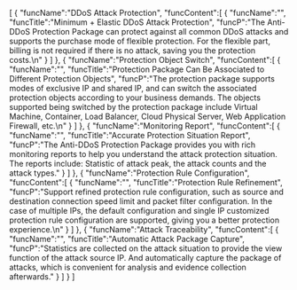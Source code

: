 [
	{
		"funcName":"DDoS Attack Protection",
		"funcContent":[
			{
				"funcName":"",
				"funcTitle":"Minimum + Elastic DDoS Attack Protection",
				"funcP":"The Anti-DDoS Protection Package can protect against all common DDoS attacks and supports the purchase mode of flexible protection. For the flexible part, billing is not required if there is no attack, saving you the protection costs.\n"
			}
		]
	},
	{
		"funcName":"Protection Object Switch",
		"funcContent":[
			{
				"funcName":"",
				"funcTitle":"Protection Package Can Be Associated to Different Protection Objects",
				"funcP":"The protection package supports modes of exclusive IP and shared IP, and can switch the associated protection objects according to your business demands. The objects supported being switched by the protection package include Virtual Machine, Container, Load Balancer, Cloud Physical Server, Web Application Firewall, etc.\n"
			}
		]
	},
	{
		"funcName":"Monitoring Report",
		"funcContent":[
			{
				"funcName":"",
				"funcTitle":"Accurate Protection Situation Report",
				"funcP":"The Anti-DDoS Protection Package provides you with rich monitoring reports to help you understand the attack protection situation. The reports include: Statistic of attack peak, the attack counts and the attack types."
			}
		]
	},
	{
		"funcName":"Protection Rule Configuration",
		"funcContent":[
			{
				"funcName":"",
				"funcTitle":"Protection Rule Refinement",
				"funcP":"Support refined protection rule configuration, such as source and destination connection speed limit and packet filter configuration. In the case of multiple IPs, the default configuration and single IP customized protection rule configuration are supported, giving you a better protection experience.\n"
			}
		]
	},
	{
		"funcName":"Attack Traceability",
		"funcContent":[
			{
				"funcName":"",
				"funcTitle":"Automatic Attack Package Capture",
				"funcP":"Statistics are collected on the attack situation to provide the view function of the attack source IP. And automatically capture the package of attacks, which is convenient for analysis and evidence collection afterwards."
			}
		]
	}
]
